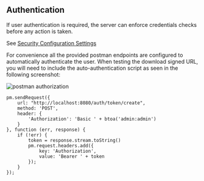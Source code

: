 ## Authentication

If user authentication is required, the server can enforce credentials checks before any action is taken.

See [Security Configuration Settings](../kdochub-system/core/src/main/resources/config/config_security.conf)

For convenience all the provided postman endpoints are configured to automatically authenticate the user.
When testing the download signed URL, you will need to include the auto-authentication script as seen in the following screenshot:

<img src="./screenshots/postman_authorization.jpg" alt="postman authorization">

```
pm.sendRequest({
    url: "http://localhost:8080/auth/token/create",
    method: 'POST',
    header: {
        'Authorization': 'Basic ' + btoa('admin:admin')
    }
}, function (err, response) {
    if (!err) {
        token = response.stream.toString()
        pm.request.headers.add({
            key: 'Authorization',
            value: 'Bearer ' + token
        });
    }
});
```
